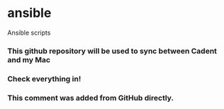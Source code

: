 # ansible
Ansible scripts

### This github repository will be used to sync between Cadent and my Mac
### Check everything in!
###
### This comment was added from GitHub directly.
